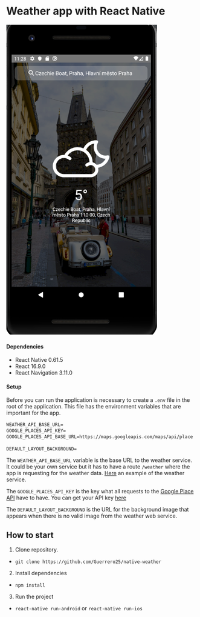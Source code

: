 # Weather app with React Native

![weather_app_screenshot](.github/images/app_example.png)

#### Dependencies

- React Native 0.61.5
- React 16.9.0
- React Navigation 3.11.0

#### Setup

Before you can run the application is necessary to create a `.env` file in the root of the application. This file has the environment variables that are important for the app.

    WEATHER_API_BASE_URL=
    GOOGLE_PLACES_API_KEY=
    GOOGLE_PLACES_API_BASE_URL=https://maps.googleapis.com/maps/api/place

    DEFAULT_LAYOUT_BACKGROUND=

The `WEATHER_API_BASE_URL` variable is the base URL to the weather service. It could be your own service but it has to have a route `/weather` where the app is requesting for the weather data. [Here](https://github.com/srLitem/node-weather-webApp) an example of the weather service.

The `GOOGLE_PLACES_API_KEY` is the key what all requests to the [Google Place API](https://developers.google.com/places/web-service/intro?utm_source=google&utm_medium=cpc&utm_campaign=FY18-Q2-global-demandgen-paidsearchonnetworkhouseads-cs-maps_contactsal_saf&utm_content=text-ad-none-none-DEV_c-CRE_417765871429-ADGP_Hybrid+%7C+AW+SEM+%7C+SKWS+~+Places+%7C+BMM+%7C+Places+API-KWID_43700051585816020-aud-669510846654:kwd-475997044718-userloc_9065312&utm_term=KW_%2Bplace%20%2Bapi-ST_%2Bplace+%2Bapi&gclid=Cj0KCQiAnL7yBRD3ARIsAJp_oLYFYfnxedMTZnmg3M-FzfTRgt7lM0ctBiG5M4dMOD_lvfb5ocI7a1caAlF-EALw_wcB) have to have. You can get your API key [here](https://developers.google.com/places/web-service/get-api-key)

The `DEFAULT_LAYOUT_BACKGROUND` is the URL for the background image that appears when there is no valid image from the weather web service.

## How to start

1. Clone repository.

- `git clone https://github.com/Guerrero25/native-weather`

2. Install dependencies

- `npm install`

3. Run the project

- `react-native run-android` or `react-native run-ios`
